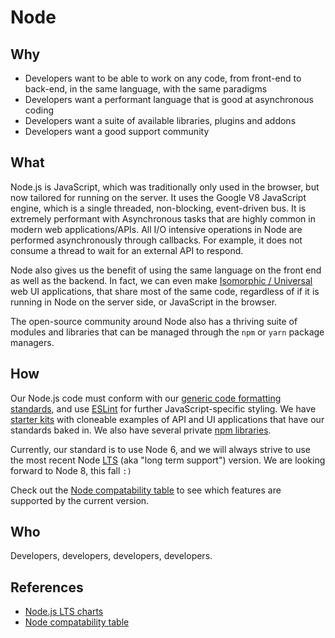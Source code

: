 # Node

## Why

-   Developers want to be able to work on any code, from front-end to back-end, in the same language, with the same paradigms
-   Developers want a performant language that is good at asynchronous coding
-   Developers want a suite of available libraries, plugins and addons
-   Developers want a good support community


## What

Node.js is JavaScript, which was traditionally only used in the browser, but now tailored for running on the server. It uses the Google V8 JavaScript engine, which is a single threaded, non-blocking, event-driven bus. It is extremely performant with Asynchronous tasks that are highly common in modern web applications/APIs. All I/O intensive operations in Node are performed asynchronously through callbacks. For example, it does not consume a thread to wait for an external API to respond.

Node also gives us the benefit of using the same language on the front end as well as the backend. In fact, we can even make [Isomorphic / Universal](isomorphic.md) web UI applications, that share most of the same code, regardless of if it is running in Node on the server side, or JavaScript in the browser.

The open-source community around Node also has a thriving suite of modules and libraries that can be managed through the `npm` or `yarn` package managers.

## How

Our Node.js code must conform with our [generic code formatting standards](code-formatting.md), and use [ESLint](eslint.md) for further JavaScript-specific styling. We have [starter kits](starter-kits.md) with cloneable examples of API and UI applications that have our standards baked in. We also have several private [npm libraries](npm.md).

Currently, our standard is to use Node 6, and we will always strive to use the most recent Node [LTS](https://github.com/nodejs/LTS#lts-schedule1) (aka "long term support") version. We are looking forward to Node 8, this fall `:)`

Check out the [Node compatability table](http://node.green/) to see which features are supported by the current version.

## Who

Developers, developers, developers, developers.

## References

-   [Node.js LTS charts](https://github.com/nodejs/LTS#lts-schedule1)
-   [Node compatability table](http://node.green/)
